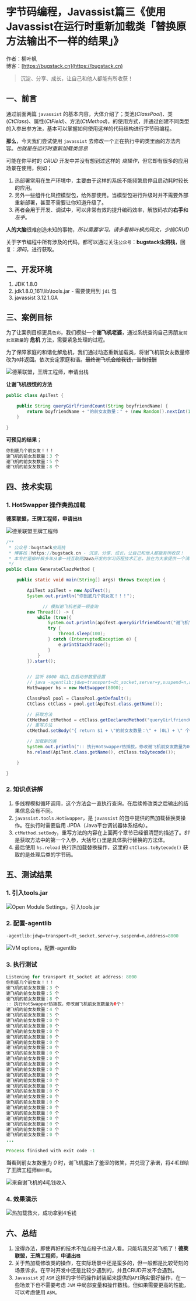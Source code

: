# 字节码编程，Javassist篇三《使用Javassist在运行时重新加载类「替换原方法输出不一样的结果」》

作者：柳叶枫
<br/>博客：[https://bugstack.cn](https://bugstack.cn)

>沉淀、分享、成长，让自己和他人都能有所收获！


## 一、前言

通过前面两篇 `javassist` 的基本内容，大体介绍了；类池(*ClassPool*)、类(*CtClass*)、属性(*CtField*)、方法(*CtMethod*)，的使用方式，并通过创建不同类型的入参出参方法，基本可以掌握如何使用这样的代码结构进行字节码编程。

**那么**，今天我们尝试使用 `javassist` 去修改一个正在执行中的类里面的方法内容。*也就是在运行时重新加载类信息*

可能在你平时的 *CRUD* 开发中并没有想到过这样的 *烧操作*，但它却有很多的应用场景在使用，例如；
1. 热部署常用在生产环境中，主要由于这样的系统不能频繁启停且启动耗时较长的应用。
2. 另外一些组件化风控模型包，给外部使用。当模型包进行升级时并不需要外部重新部署，甚至不需要让你知道升级了。
3. 再者会用于开发、调试中，可以非常有效的提升编码效率，解放码农的**右手**和*左手*。

**人的大脑**很难创造未知的事物，*所以需要学习。请多看柳叶枫的码文，少搞CRUD*

关于字节编程中所有涉及的代码，都可以通过关注`公众号`：**bugstack虫洞栈**，回复：*源码*，进行获取。

## 二、开发环境

1. JDK 1.8.0
2. jdk1.8.0_161\lib\tools.jar - 需要使用到 `jdi` 包
3. javassist 3.12.1.GA

## 三、案例目标

为了让案例目标更具`色彩`，我们模拟一个**谢飞机老婆**，通过系统查询自己男朋友`前女友数量`的 **危机** 方法，需要紧急处理的过程。

为了保障家庭的和谐化解危机，我们通过动态重新加载类，将谢飞机前女友数量修改为`0`并返回。依次安定家庭和谐。~~最终谢飞机会给我钱，当做报酬~~

![德莱联盟，王牌工程师，申请出栈](https://bugstack.cn/assets/images/2020/itstack-demo-bytecode-1-03-1.png)

**让谢飞机很慌的方法**

```java
public class ApiTest {

    public String queryGirlfriendCount(String boyfriendName) {
        return boyfriendName + "的前女友数量：" + (new Random().nextInt(10) + 1) + " 个";
    }

}
```

**可预见的结果**；

```java
你到底几个前女友！！！
谢飞机的前女友数量：3 个
谢飞机的前女友数量：5 个
谢飞机的前女友数量：8 个
```

## 四、技术实现

### 1. HotSwapper 操作类热加载

**德莱联盟，王牌工程师，申请出`栈`**

![德莱联盟王牌工程师](https://bugstack.cn/assets/images/2020/itstack-demo-bytecode-1-03-2.jpg)

```java
/**
 * 公众号：bugstack虫洞栈
 * 博客栈：https://bugstack.cn - 沉淀、分享、成长，让自己和他人都能有所收获！
 * 本专栏是柳叶枫多年从事一线互联网Java开发的学习历程技术汇总，旨在为大家提供一个清晰详细的学习教程，侧重点更倾向编写Java核心内容。如果能为您提供帮助，请给予支持(关注、点赞、分享)！
 */
public class GenerateClazzMethod {

    public static void main(String[] args) throws Exception {

        ApiTest apiTest = new ApiTest();
        System.out.println("你到底几个前女友！！！");

		      // 模拟谢飞机老婆一顿查询
        new Thread(() -> {
            while (true){
                System.out.println(apiTest.queryGirlfriendCount("谢飞机"));
                try {
                    Thread.sleep(100);
                } catch (InterruptedException e) {
                    e.printStackTrace();
                }
            }
        }).start();

        
        // 监听 8000 端口,在启动参数里设置
        // java -agentlib:jdwp=transport=dt_socket,server=y,suspend=n,address=8000
        HotSwapper hs = new HotSwapper(8000);

        ClassPool pool = ClassPool.getDefault();
        CtClass ctClass = pool.get(ApiTest.class.getName());

        // 获取方法
        CtMethod ctMethod = ctClass.getDeclaredMethod("queryGirlfriendCount");
        // 重写方法
        ctMethod.setBody("{ return $1 + \"的前女友数量：\" + (0L) + \" 个\"; }");

        // 加载新的类
        System.out.println(":: 执行HotSwapper热插拔，修改谢飞机前女友数量为0个！");
        hs.reload(ApiTest.class.getName(), ctClass.toBytecode());

    }

}
```

### 2. 知识点讲解

1. 多线程模拟循环调用，这个方法会一直执行查询。在后续修改类之后输出的结果信息会有不同。
2. `javassist.tools.HotSwapper`，是 `javassist` 的包中提供的热加载替换类操作。在执行时需要启用 JPDA（Java平台调试器体系结构）。
3. `ctMethod.setBody`，重写方法的内容在上面两个章节已经很清楚的描述了。*$1* 是获取方法中的第一个入参，大括号`{}`里是具体执行替换的方法体。
4. 最后使用 `hs.reload` 执行热加载替换操作，这里的 `ctClass.toBytecode()` 获取的是处理后类的字节码。


## 五、测试结果

### 1. 引入tools.jar

![Open Module Settings，引入tools.jar](https://bugstack.cn/assets/images/2020/itstack-demo-bytecode-1-03-3.png)

### 2. 配置-agentlib

```java
-agentlib:jdwp=transport=dt_socket,server=y,suspend=n,address=8000
```

![VM options，配置-agentlib](https://bugstack.cn/assets/images/2020/itstack-demo-bytecode-1-03-4.png)

### 3. 执行测试

```java
Listening for transport dt_socket at address: 8000
你到底几个前女友！！！
谢飞机的前女友数量：3 个
谢飞机的前女友数量：5 个
谢飞机的前女友数量：8 个
:: 执行HotSwapper热插拔，修改谢飞机前女友数量为0个！
谢飞机的前女友数量：4 个
谢飞机的前女友数量：5 个
谢飞机的前女友数量：0 个
谢飞机的前女友数量：0 个
谢飞机的前女友数量：0 个
谢飞机的前女友数量：0 个
谢飞机的前女友数量：0 个
谢飞机的前女友数量：0 个
谢飞机的前女友数量：0 个
谢飞机的前女友数量：0 个
谢飞机的前女友数量：0 个
谢飞机的前女友数量：0 个
谢飞机的前女友数量：0 个
谢飞机的前女友数量：0 个
谢飞机的前女友数量：0 个
谢飞机的前女友数量：0 个
谢飞机的前女友数量：0 个
谢飞机的前女友数量：0 个
谢飞机的前女友数量：0 个
谢飞机的前女友数量：0 个
谢飞机的前女友数量：0 个
谢飞机的前女友数量：0 个
谢飞机的前女友数量：0 个
谢飞机的前女友数量：0 个
...

Process finished with exit code -1
```

**当**看到前女友数量为 *0* 时，谢飞机露出了羞涩的微笑，并兑现了承诺，将*4毛钱*给了王牌工程师`柳叶枫`。

![来自谢飞机的`4毛钱`收入](https://bugstack.cn/assets/images/2020/itstack-demo-bytecode-1-03-5.png)

### 4. 效果演示

![热加载救火，成功拿到4毛钱](https://bugstack.cn/assets/images/2020/itstack-demo-bytecode-1-03-6.gif)

## 六、总结

1. 没得办法，即使再好的技术不加点段子也没人看。只能坑我兄弟飞机了！**德莱联盟，王牌工程师，申请出`栈`**
2. 关于热加载修改类的操作，在实际场景中还是蛮多的，但一般都是比较苛刻的场景诉求。在平时开发中还是比较少遇到的，并且CRUD开发不会遇到。
3. `Javassist` 对 `ASM` 这样的字节码操作封装起来提供的`API`确实很好操作，在一些场景下也不需要考虑 `JVM` 中局部变量和操作数栈。但如果需要更高的性能，可以考虑使用 `ASM`。
